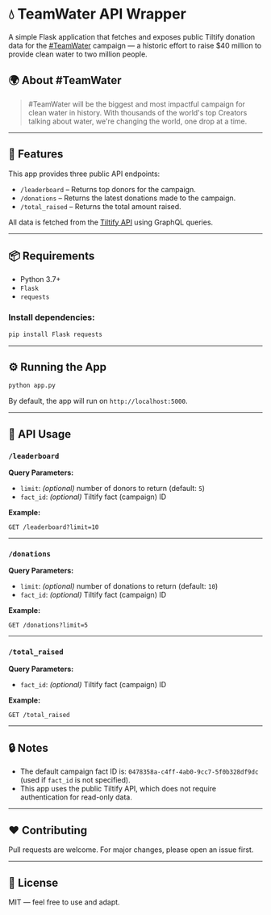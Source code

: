 # 💧 TeamWater API Wrapper

A simple Flask application that fetches and exposes public Tiltify donation data for the [#TeamWater](https://teamwater.org) campaign — a historic effort to raise $40 million to provide clean water to two million people.

## 🌍 About #TeamWater

> #TeamWater will be the biggest and most impactful campaign for clean water in history. With thousands of the world's top Creators talking about water, we're changing the world, one drop at a time.

---

## 🚀 Features

This app provides three public API endpoints:

- `/leaderboard` – Returns top donors for the campaign.
- `/donations` – Returns the latest donations made to the campaign.
- `/total_raised` – Returns the total amount raised.

All data is fetched from the [Tiltify API](https://tiltify.com) using GraphQL queries.

---

## 📦 Requirements

- Python 3.7+
- `Flask`
- `requests`

### Install dependencies:

```bash
pip install Flask requests
```

---

## ⚙️ Running the App

```bash
python app.py
```

By default, the app will run on `http://localhost:5000`.

---

## 🔌 API Usage

### `/leaderboard`

**Query Parameters:**
- `limit`: *(optional)* number of donors to return (default: `5`)
- `fact_id`: *(optional)* Tiltify fact (campaign) ID

**Example:**

```http
GET /leaderboard?limit=10
```

---

### `/donations`

**Query Parameters:**
- `limit`: *(optional)* number of donations to return (default: `10`)
- `fact_id`: *(optional)* Tiltify fact (campaign) ID

**Example:**

```http
GET /donations?limit=5
```

---

### `/total_raised`

**Query Parameters:**
- `fact_id`: *(optional)* Tiltify fact (campaign) ID

**Example:**

```http
GET /total_raised
```

---

## 🔒 Notes

- The default campaign fact ID is: `0478358a-c4ff-4ab0-9cc7-5f0b328df9dc` (used if `fact_id` is not specified).
- This app uses the public Tiltify API, which does not require authentication for read-only data.

---

## ❤️ Contributing

Pull requests are welcome. For major changes, please open an issue first.

---

## 📄 License

MIT — feel free to use and adapt.
